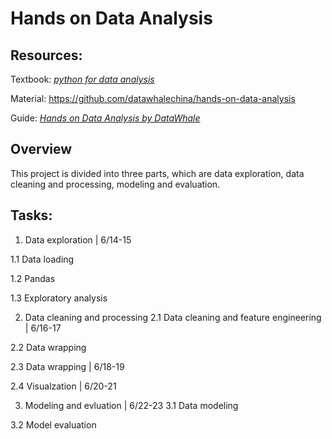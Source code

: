 # Hands on Data Analysis

## Resources:

Textbook: [*python for data analysis*](https://github.com/Xinyue-Ma/PersonalProjects/blob/main/Data-analysis/Resources/Python%20for%20Data%20Analysis%2C%202nd%20Edition.pdf)

Material: https://github.com/datawhalechina/hands-on-data-analysis

Guide: [*Hands on Data Analysis by DataWhale*](https://github.com/Xinyue-Ma/PersonalProjects/blob/main/Data-analysis/Resources/%E5%8A%A8%E6%89%8B%E5%AD%A6%E6%95%B0%E6%8D%AE%E5%88%86%E6%9E%90.pdf)

## Overview
This project is divided into three parts, which are data exploration, data cleaning and processing, modeling and evaluation.

## Tasks:
1. Data exploration | 6/14-15

  1.1 Data loading
  
  1.2 Pandas
  
  1.3 Exploratory analysis
  
2. Data cleaning and processing 
  2.1 Data cleaning and feature engineering | 6/16-17
  
  2.2 Data wrapping
  
  2.3 Data wrapping | 6/18-19
  
  2.4 Visualzation | 6/20-21
  
3. Modeling and evluation | 6/22-23
  3.1 Data modeling
  
  3.2 Model evaluation
